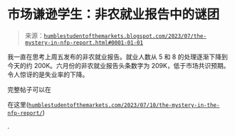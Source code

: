 <!--yml

分类：未分类

日期：2024-05-18 01:27:38

-->

# 市场谦逊学生：非农就业报告中的谜团

> 来源：[`humblestudentofthemarkets.blogspot.com/2023/07/the-mystery-in-nfp-report.html#0001-01-01`](https://humblestudentofthemarkets.blogspot.com/2023/07/the-mystery-in-nfp-report.html#0001-01-01)

我一直在思考上周五发布的非农就业报告。就业人数从 5 和 8 的处理逐渐下降到今天的约 200K。六月份的非农就业报告头条数字为 209K，低于市场共识预期。令人惊讶的是失业率的下降。

完整帖子可以在

在这里([`humblestudentofthemarkets.com/2023/07/10/the-mystery-in-the-nfp-report/`](https://humblestudentofthemarkets.com/2023/07/10/the-mystery-in-the-nfp-report/))

.
